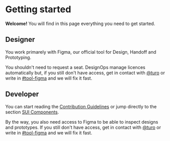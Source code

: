 # Getting started

**Welcome!** 
You will find in this page everything you need to get started.

## Designer

You work primarely with Figma, our official tool for Design, Handoff and Prototyping.

You shouldn't need to request a seat. DesignOps manage licences automatically but, if you still don't have access, get in contact with [@turo](https://adevinta.slack.com/archives/D017VLGFLMV) or write in [#tool-figma](https://adevinta.slack.com/archives/C01M4VBS744) and we will fix it fast.

## Developer

You can start reading the [Contribution Guidelines](Contribution-guidelines.md) or jump directly to the section [SUI Components](SUI-Components.md).

By the way, you also need access to Figma to be able to inspect designs and prototypes. If you still don't have access, get in contact with [@turo](https://adevinta.slack.com/archives/D017VLGFLMV) or write in [#tool-figma](https://adevinta.slack.com/archives/C01M4VBS744) and we will fix it fast.


